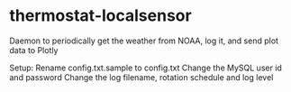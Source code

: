 # thermostat-localsensor
Daemon to periodically get the weather from NOAA, log it, and send plot data to Plotly

Setup:
Rename config.txt.sample to config.txt
	Change the MySQL user id and password
	Change the log filename, rotation schedule and log level
